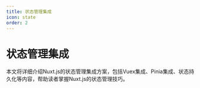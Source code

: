 ```yaml
---
title: 状态管理集成
icon: state
order: 2
---
```


# 状态管理集成

本文将详细介绍Nuxt.js的状态管理集成方案，包括Vuex集成、Pinia集成、状态持久化等内容，帮助读者掌握Nuxt.js的状态管理技巧。
